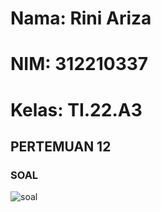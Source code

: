 # Nama: Rini Ariza
# NIM: 312210337
# Kelas: TI.22.A3

## PERTEMUAN 12
### SOAL

![soal](https://user-images.githubusercontent.com/115542704/206460646-4c089e2d-9d9c-427b-a326-d43c633e78d6.png)


